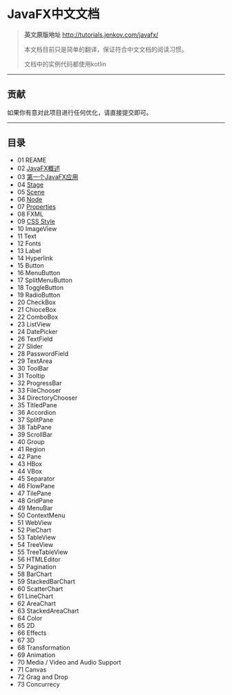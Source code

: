 # JavaFX中文文档

> **英文原版地址**  http://tutorials.jenkov.com/javafx/
> 
> 本文档目前只是简单的翻译，保证符合中文文档的阅读习惯。
> 
> 文档中的实例代码都使用kotlin

---

## 贡献

如果你有意对此项目进行任何优化，请直接提交即可。

---

## 目录

- 01 REAME
- 02 [JavaFX概述](docs/1.JavaFX概述.md)
- 03 [第一个JavaFX应用](docs/2.第一个JavaFX应用.md)
- 04 [Stage](docs/3.Stage.md)
- 05 [Scene](docs/4.Scene.md)
- 06 [Node](docs/5.Node.md)
- 07 [Properties](docs/6.Properties.md)
- 08 FXML 
- 09 [CSS Style](docs/JavaFX%20CSS.md)
- 10 ImageView
- 11 Text
- 12 Fonts
- 13 Label
- 14 Hyperlink
- 15 Button
- 16 MenuButton
- 17 SplitMenuButton
- 18 ToggleButton
- 19 RadioButton
- 20 CheckBox
- 21 ChioceBox
- 22 ComboBox
- 23 ListView
- 24 DatePicker 
- 26 TextField
- 27 Slider
- 28 PasswordField
- 29 TextArea
- 30 ToolBar
- 31 Tooltip
- 32 ProgressBar
- 33 FileChooser
- 34 DirectoryChooser
- 35 TitledPane
- 36 Accordion
- 37 SplitPane
- 38 TabPane
- 39 ScrollBar
- 40 Group
- 41 Region
- 42 Pane
- 43 HBox
- 44 VBox
- 45 Separator
- 46 FlowPane
- 47 TilePane
- 48 GridPane
- 49 MenuBar
- 50 ContextMenu
- 51 WebView
- 52 PieChart
- 53 TableView
- 54 TreeView
- 55 TreeTableView
- 56 HTMLEditor
- 57 Pagination
- 58 BarChart
- 59 StackedBarChart
- 60 ScatterChart
- 61 LineChart
- 62 AreaChart
- 63 StackedAreaChart
- 64 Color
- 65 2D
- 66 Effects
- 67 3D
- 68 Transformation
- 69 Animation
- 70 Media / Video and Audio Support
- 71 Canvas
- 72 Grag and Drop
- 73 Concurrecy


